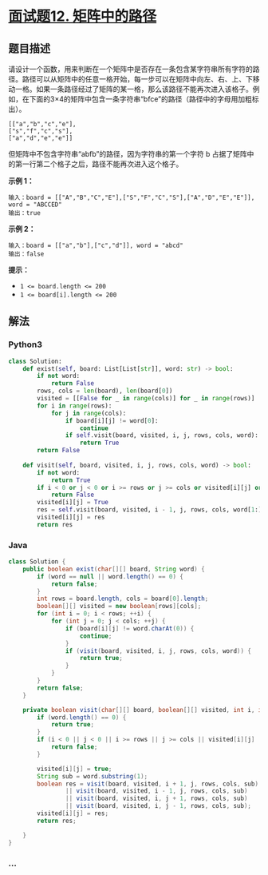 # [面试题12. 矩阵中的路径](https://leetcode-cn.com/problems/ju-zhen-zhong-de-lu-jing-lcof/)

## 题目描述
请设计一个函数，用来判断在一个矩阵中是否存在一条包含某字符串所有字符的路径。路径可以从矩阵中的任意一格开始，每一步可以在矩阵中向左、右、上、下移动一格。如果一条路径经过了矩阵的某一格，那么该路径不能再次进入该格子。例如，在下面的3×4的矩阵中包含一条字符串“bfce”的路径（路径中的字母用加粗标出）。

```
[["a","b","c","e"],
["s","f","c","s"],
["a","d","e","e"]]
```

但矩阵中不包含字符串“abfb”的路径，因为字符串的第一个字符 b 占据了矩阵中的第一行第二个格子之后，路径不能再次进入这个格子。


**示例 1：**

```
输入：board = [["A","B","C","E"],["S","F","C","S"],["A","D","E","E"]], word = "ABCCED"
输出：true
```

**示例 2：**

```
输入：board = [["a","b"],["c","d"]], word = "abcd"
输出：false
```

**提示：**

- `1 <= board.length <= 200`
- `1 <= board[i].length <= 200`

## 解法
### Python3
```python
class Solution:
    def exist(self, board: List[List[str]], word: str) -> bool:
        if not word:
            return False
        rows, cols = len(board), len(board[0])
        visited = [[False for _ in range(cols)] for _ in range(rows)]
        for i in range(rows):
            for j in range(cols):
                if board[i][j] != word[0]:
                    continue
                if self.visit(board, visited, i, j, rows, cols, word):
                    return True
        return False
    
    def visit(self, board, visited, i, j, rows, cols, word) -> bool:
        if not word:
            return True
        if i < 0 or j < 0 or i >= rows or j >= cols or visited[i][j] or board[i][j] != word[0]:
            return False
        visited[i][j] = True
        res = self.visit(board, visited, i - 1, j, rows, cols, word[1:]) or self.visit(board, visited, i + 1, j, rows, cols, word[1:]) or self.visit(board, visited, i, j - 1, rows, cols, word[1:]) or self.visit(board, visited, i, j + 1, rows, cols, word[1:])
        visited[i][j] = res
        return res
```

### Java
```java
class Solution {
    public boolean exist(char[][] board, String word) {
        if (word == null || word.length() == 0) {
            return false;
        }
        int rows = board.length, cols = board[0].length;
        boolean[][] visited = new boolean[rows][cols];
        for (int i = 0; i < rows; ++i) {
            for (int j = 0; j < cols; ++j) {
                if (board[i][j] != word.charAt(0)) {
                    continue;
                }
                if (visit(board, visited, i, j, rows, cols, word)) {
                    return true;
                }
            }
        }
        return false;
    }

    private boolean visit(char[][] board, boolean[][] visited, int i, int j, int rows, int cols, String word) {
        if (word.length() == 0) {
            return true;
        }
        if (i < 0 || j < 0 || i >= rows || j >= cols || visited[i][j] || board[i][j] != word.charAt(0)) {
            return false;
        }

        visited[i][j] = true;
        String sub = word.substring(1);
        boolean res = visit(board, visited, i + 1, j, rows, cols, sub)
                || visit(board, visited, i - 1, j, rows, cols, sub)
                || visit(board, visited, i, j + 1, rows, cols, sub)
                || visit(board, visited, i, j - 1, rows, cols, sub);
        visited[i][j] = res;
        return res;

    }
}
```

### ...
```

```
